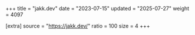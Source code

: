 +++
title = "jakk.dev"
date = "2023-07-15"
updated = "2025-07-27"
weight = 4097

[extra]
source = "https://jakk.dev/"
ratio = 100
size = 4
+++
